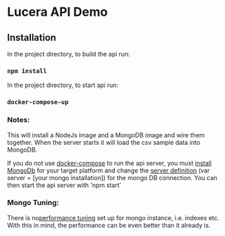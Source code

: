 # Lucera API Demo

## Installation

In the project directory, to build the api run:

### `npm install`

In the project directory, to start api run:

### `docker-compose-up`

### Notes:
This will install a NodeJs image and a MongoDB image and wire them together. When the server starts it will load the csv sample data into MongoDB.

If you do not use <a href="https://docs.docker.com/compose/">docker-compose</a> to run the api server, you must <a href="https://www.mongodb.com/download-center/communityon">install MongoDb</a> for your target platform and change the <a href="https://github.com/mars5887/lucera/blob/master/api/lucera-demo-api/src/data/persist/index.js">server definition</a> (var server = [your mongo installation]) for the mongo DB connection. You can then start the api server with 'npm start'

### Mongo Tuning:
There is no<a href="https://docs.mongodb.com/manual/administration/analyzing-mongodb-performance/" >performance tuning</a> set up for mongo instance, i.e. indexes etc. With this in mind, the performance can be even better than it already is.
